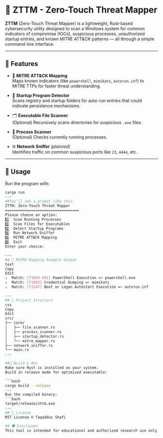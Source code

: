 # 🔐 ZTTM - Zero-Touch Threat Mapper

**ZTTM** (Zero-Touch Threat Mapper) is a lightweight, Rust-based cybersecurity utility designed to scan a Windows system for common indicators of compromise (IOCs), suspicious processes, unauthorized startup entries, and known MITRE ATT&CK patterns — all through a simple command-line interface.

---

## 🧩 Features

- 🧠 **MITRE ATT&CK Mapping**  
  Maps known indicators (like `powershell`, `mimikatz`, `autorun.inf`) to MITRE TTPs for faster threat understanding.

- 🚀 **Startup Program Detector**  
  Scans registry and startup folders for auto-run entries that could indicate persistence mechanisms.

- 🗂️ **Executable File Scanner**  
  (Optional) Recursively scans directories for suspicious `.exe` files.

- 🧪 **Process Scanner**  
  (Optional) Checks currently running processes.

- 🌐 **Network Sniffer** *(planned)*  
  Identifies traffic on common suspicious ports like `23`, `4444`, etc.

---

## 🔧 Usage

Run the program with:

```bash
cargo run
---
##You'll see a prompt like this:
ZTTM: Zero-Touch Threat Mapper
==================================
Please choose an option:
1️⃣  Scan Running Processes
2️⃣  Scan Files for Executables
3️⃣  Detect Startup Programs
4️⃣  Run Network Sniffer
5️⃣  MITRE ATT&CK Mapping
0️⃣  Exit
Enter your choice:

---
## 🧠 MITRE Mapping Example Output
text
Copy
Edit
⚔️  Match: [T1059.001] PowerShell Execution => powershell.exe
⚔️  Match: [T1003] Credential Dumping => mimikatz
⚔️  Match: [T1547] Boot or Logon Autostart Execution => autorun.inf

---
## 📂 Project Structure
css
Copy
Edit
src/
├── core/
│   ├── file_scanner.rs
│   ├── process_scanner.rs
│   ├── startup_detector.rs
│   └── mitre_mapper.rs
├── network_sniffer.rs
└── main.rs
---

##🚀 Build & Run
Make sure Rust is installed on your system.
Build in release mode for optimized executable:

```bash
cargo build --release
---
Run the compiled binary:
```bash
target/release/zttm.exe
---
## 📜 License
MIT License © Taqaddus Shafi

## 🛡️ Disclaimer
This tool is intended for educational and authorized research use only. Please do not use it on systems without proper permission.

